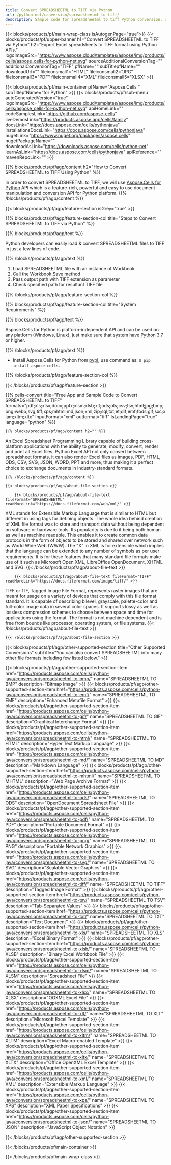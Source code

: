 ```yaml
---
title: Convert SPREADSHEETML to TIFF via Python
url: /python-net/conversion/spreadsheetml-to-tiff/
description: Sample code for spreadsheetml to tiff Python conversion. Use API example code for batch spreadsheetml files to tiff conversion within Python application.
---
```


{{< blocks/products/pf/main-wrap-class isAutogenPage="true">}}
{{< blocks/products/pf/upper-banner h1="Convert SPREADSHEETML to TIFF via Python" h2="Export Excel spreadsheets to TIFF format using Python APIs." logoImageSrc="https://www.aspose.cloud/templates/aspose/img/products/cells/aspose_cells-for-python-net.svg" sourceAdditionalConversionTag="" additionalConversionTag="TIFF" pfName="" subTitlepfName="" downloadUrl="" fileiconsmall1="HTML" fileiconsmall2="JPG" fileiconsmall3="PDF" fileiconsmall4="XML" fileiconsmall5="XLSX" >}}

{{< blocks/products/pf/main-container pfName="Aspose.Cells " subTitlepfName="for Python" >}}
{{< blocks/products/pf/sub-menu autoGeneratedVersion="true" logoImageSrc="https://www.aspose.cloud/templates/aspose/img/products/cells/aspose_cells-for-python-net.svg" apiHomeLink="" codeSamplesLink="https://github.com/aspose-cells" liveDemosLink="https://products.aspose.app/cells/family" docsLink="https://docs.aspose.com/cells/pythonjava" installationsDocsLink="https://docs.aspose.com/cells/pythonjava" nugetLink="https://www.nuget.org/packages/aspose.cells" nugetPackageName="" downloadAsLink="https://downloads.aspose.com/cells/python-net" learnAsLink="https://docs.aspose.com/cells/pythonjava" apiReference="" mavenRepoLink="" >}}

{{% blocks/products/pf/agp/content h2="How to Convert SPREADSHEETML to TIFF Using Python" %}}

 In order to convert SPREADSHEETML to TIFF, we will use
 [Aspose.Cells for Python](https://pypi.org/project/aspose-cells) 
 API which is a feature-rich, powerful and easy to use document manipulation and conversion API for Python platform. 
{{% /blocks/products/pf/agp/content %}}

{{< blocks/products/pf/agp/feature-section isGrey="true" >}}

{{% blocks/products/pf/agp/feature-section-col title="Steps to Convert SPREADSHEETML to TIFF via Python" %}}

{{% blocks/products/pf/agp/text %}}

 Python developers can easily load & convert SPREADSHEETML files to TIFF in just a few lines of code.

{{% /blocks/products/pf/agp/text %}}

1.  Load SPREADSHEETML file with an instance of Workbook
1.  Call the Workbook.Save method
1.  Pass output path with TIFF extension as parameter
1.  Check specified path for resultant TIFF file

{{% /blocks/products/pf/agp/feature-section-col %}}

{{% blocks/products/pf/agp/feature-section-col title="System Requirements" %}}

{{% blocks/products/pf/agp/text %}}

 Aspose.Cells for Python is platform-independent API and can be used on any platform (Windows, Linux), just make sure that system have [Python](https://www.python.org/downloads/) 3.7 or higher. 
 
{{% /blocks/products/pf/agp/text %}}


- Install Aspose.Cells for Python from <a href="https://pypi.org/project/aspose-cells-python/">pypi</a>, use command as: <code>$ pip install aspose-cells</code>.

{{% /blocks/products/pf/agp/feature-section-col %}}

{{< /blocks/products/pf/agp/feature-section >}}

{{% cells-convert title="Free App and Sample Code to Convert SPREADSHEETML to TIFF" formats="pdf;xls;xlsx;docx;pptx;xlsm;xlsb;xlt;ods;ots;csv;tsv;html;jpg;bmp;png;webp;svg;tiff;xps;mhtml;md;json;xml;zip;sql;txt;et;dif;emf;fods;gif;sxc;xlam;xltm;xltx" InputFormat="xml" outformat="tiff" IsLandingPage="true" language="python" %}}
 
<!-- aboutfile Starts -->

    {{% blocks/products/pf/agp/content h2="" %}}

 An Excel Spreadsheet Programming Library capable of building cross-platform applications with the ability to generate, modify, convert, render and print all Excel files. Python Excel API not only convert between spreadsheet formats, it can also render Excel files as images, PDF, HTML, ODS, CSV, SVG, JSON, WORD, PPT and more, thus making it a perfect choice to exchange documents in industry-standard formats.

    {{% /blocks/products/pf/agp/content %}}

    {{< blocks/products/pf/agp/about-file-section >}}

        {{< blocks/products/pf/agp/about-file-text fileFormat="SPREADSHEETML" readMoreLink="https://docs.fileformat.com/web/xml/" >}}
XML stands for Extensible Markup Language that is similar to HTML but different in using tags for defining objects. The whole idea behind creation of XML file format was to store and transport data without being dependent on software or hardware tools. Its popularity is due to it being both human as well as machine readable. This enables it to create common data protocols in the form of objects to be stored and shared over network such as World Wide Web (WWW). The "X" in XML is for extensible which implies that the language can be extended to any number of symbols as per user requirements. It is for these features that many standard file formats make use of it such as Microsoft Open XML, LibreOffice OpenDocument, XHTML and SVG.
        {{< /blocks/products/pf/agp/about-file-text >}}

        {{< blocks/products/pf/agp/about-file-text fileFormat="TIFF" readMoreLink="https://docs.fileformat.com/image/tiff/" >}}
TIFF or TIF, Tagged Image File Format, represents raster images that are meant for usage on a variety of devices that comply with this file format standard. It is capable of describing bilevel, grayscale, palette-color and full-color image data in several color spaces. It supports lossy as well as lossless compression schemes to choose between space and time for applications using the format. The format is not machine dependent and is free from bounds like processor, operating system, or file systems.
        {{< /blocks/products/pf/agp/about-file-text >}}

    {{< /blocks/products/pf/agp/about-file-section >}}

<!-- aboutfile Ends -->

{{< blocks/products/pf/agp/other-supported-section title="Other Supported Conversions" subTitle="You can also convert SPREADSHEETML into many other file formats including few listed below." >}}

{{< blocks/products/pf/agp/other-supported-section-item href="https://products.aspose.com/cells/python-java/conversion/spreadsheetml-to-bmp/" name="SPREADSHEETML TO BMP" description="Bitmap Image" >}}
{{< blocks/products/pf/agp/other-supported-section-item href="https://products.aspose.com/cells/python-java/conversion/spreadsheetml-to-emf/" name="SPREADSHEETML TO EMF" description="Enhanced Metafile Format" >}}
{{< blocks/products/pf/agp/other-supported-section-item href="https://products.aspose.com/cells/python-java/conversion/spreadsheetml-to-gif/" name="SPREADSHEETML TO GIF" description="Graphical Interchange Format" >}}
{{< blocks/products/pf/agp/other-supported-section-item href="https://products.aspose.com/cells/python-java/conversion/spreadsheetml-to-html/" name="SPREADSHEETML TO HTML" description="Hyper Text Markup Language" >}}
{{< blocks/products/pf/agp/other-supported-section-item href="https://products.aspose.com/cells/python-java/conversion/spreadsheetml-to-md/" name="SPREADSHEETML TO MD" description="Markdown Language" >}}
{{< blocks/products/pf/agp/other-supported-section-item href="https://products.aspose.com/cells/python-java/conversion/spreadsheetml-to-mhtml/" name="SPREADSHEETML TO MHTML" description="Web Page Archive Format" >}}
{{< blocks/products/pf/agp/other-supported-section-item href="https://products.aspose.com/cells/python-java/conversion/spreadsheetml-to-ods/" name="SPREADSHEETML TO ODS" description="OpenDocument Spreadsheet File" >}}
{{< blocks/products/pf/agp/other-supported-section-item href="https://products.aspose.com/cells/python-java/conversion/spreadsheetml-to-pdf/" name="SPREADSHEETML TO PDF" description="Portable Document Format" >}}
{{< blocks/products/pf/agp/other-supported-section-item href="https://products.aspose.com/cells/python-java/conversion/spreadsheetml-to-png/" name="SPREADSHEETML TO PNG" description="Portable Network Graphics" >}}
{{< blocks/products/pf/agp/other-supported-section-item href="https://products.aspose.com/cells/python-java/conversion/spreadsheetml-to-svg/" name="SPREADSHEETML TO SVG" description="Scalable Vector Graphics" >}}
{{< blocks/products/pf/agp/other-supported-section-item href="https://products.aspose.com/cells/python-java/conversion/spreadsheetml-to-tiff/" name="SPREADSHEETML TO TIFF" description="Tagged Image Format" >}}
{{< blocks/products/pf/agp/other-supported-section-item href="https://products.aspose.com/cells/python-java/conversion/spreadsheetml-to-tsv/" name="SPREADSHEETML TO TSV" description="Tab-Separated Values" >}}
{{< blocks/products/pf/agp/other-supported-section-item href="https://products.aspose.com/cells/python-java/conversion/spreadsheetml-to-txt/" name="SPREADSHEETML TO TXT" description="Text Document" >}}
{{< blocks/products/pf/agp/other-supported-section-item href="https://products.aspose.com/cells/python-java/conversion/spreadsheetml-to-xls/" name="SPREADSHEETML TO XLS" description="Excel Binary Format" >}}
{{< blocks/products/pf/agp/other-supported-section-item href="https://products.aspose.com/cells/python-java/conversion/spreadsheetml-to-xlsb/" name="SPREADSHEETML TO XLSB" description="Binary Excel Workbook File" >}}
{{< blocks/products/pf/agp/other-supported-section-item href="https://products.aspose.com/cells/python-java/conversion/spreadsheetml-to-xlsm/" name="SPREADSHEETML TO XLSM" description="Spreadsheet File" >}}
{{< blocks/products/pf/agp/other-supported-section-item href="https://products.aspose.com/cells/python-java/conversion/spreadsheetml-to-xlsx/" name="SPREADSHEETML TO XLSX" description="OOXML Excel File" >}}
{{< blocks/products/pf/agp/other-supported-section-item href="https://products.aspose.com/cells/python-java/conversion/spreadsheetml-to-xlt/" name="SPREADSHEETML TO XLT" description="Microsoft Excel Template" >}}
{{< blocks/products/pf/agp/other-supported-section-item href="https://products.aspose.com/cells/python-java/conversion/spreadsheetml-to-xltm/" name="SPREADSHEETML TO XLTM" description="Excel Macro-enabled Template" >}}
{{< blocks/products/pf/agp/other-supported-section-item href="https://products.aspose.com/cells/python-java/conversion/spreadsheetml-to-xltx/" name="SPREADSHEETML TO XLTX" description="Office OpenXML Excel Template" >}}
{{< blocks/products/pf/agp/other-supported-section-item href="https://products.aspose.com/cells/python-java/conversion/spreadsheetml-to-xml/" name="SPREADSHEETML TO XML" description="Extensible Markup Language" >}}
{{< blocks/products/pf/agp/other-supported-section-item href="https://products.aspose.com/cells/python-java/conversion/spreadsheetml-to-xps/" name="SPREADSHEETML TO XPS" description="XML Paper Specifications" >}}
{{< blocks/products/pf/agp/other-supported-section-item href="https://products.aspose.com/cells/python-java/conversion/spreadsheetml-to-json/" name="SPREADSHEETML TO JSON" description="JavaScript Object Notation" >}}

{{< /blocks/products/pf/agp/other-supported-section >}}

{{< /blocks/products/pf/main-container >}}
    
{{< /blocks/products/pf/main-wrap-class >}}

